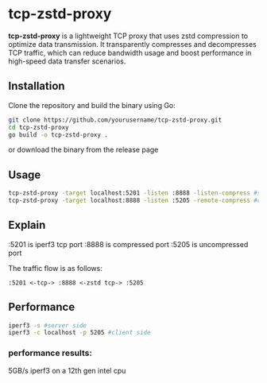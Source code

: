 # tcp-zstd-proxy

**tcp-zstd-proxy** is a lightweight TCP proxy that uses zstd compression to optimize data transmission. It transparently compresses and decompresses TCP traffic, which can reduce bandwidth usage and boost performance in high-speed data transfer scenarios.

## Installation

Clone the repository and build the binary using Go:

```bash
git clone https://github.com/yourusername/tcp-zstd-proxy.git
cd tcp-zstd-proxy
go build -o tcp-zstd-proxy .
```
or download the binary from the release page

## Usage

```bash
tcp-zstd-proxy -target localhost:5201 -listen :8888 -listen-compress #server side
tcp-zstd-proxy -target localhost:8888 -listen :5205 -remote-compress #client side
```

## Explain
:5201 is iperf3 tcp port
:8888 is compressed port
:5205 is uncompressed port 

The traffic flow is as follows:
```
:5201 <-tcp-> :8888 <-zstd tcp-> :5205
```

## Performance

```bash
iperf3 -s #server side 
iperf3 -c localhost -p 5205 #client side
```

### performance results:
5GB/s iperf3 on a 12th gen intel cpu